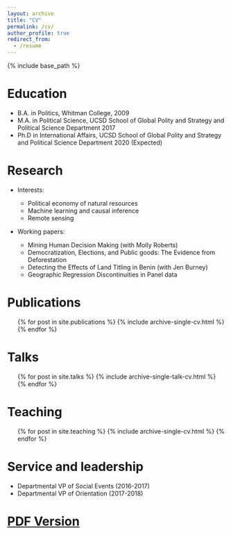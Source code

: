 ```yaml
---
layout: archive
title: "CV"
permalink: /cv/
author_profile: true
redirect_from:
  - /resume
---
```


{% include base_path %}

Education
======
* B.A. in Politics, Whitman College, 2009
* M.A. in Political Science, UCSD School of Global Polity and Strategy and Political Science Department 2017
* Ph.D in International Affairs, UCSD School of Global Polity and Strategy and Political Science Department 2020 (Expected)

Research
======
* Interests:
  * Political economy of natural resources
  * Machine learning and causal inference
  * Remote sensing

* Working papers:
  * Mining Human Decision Making (with Molly Roberts)
  * Democratization, Elections, and Public goods: The Evidence from Deforestation
  * Detecting the Effects of Land Titling in Benin (with Jen Burney)
  * Geographic Regression Discontinuities in Panel data

Publications
======
  <ul>{% for post in site.publications %}
    {% include archive-single-cv.html %}
  {% endfor %}</ul>
  
Talks
======
  <ul>{% for post in site.talks %}
    {% include archive-single-talk-cv.html %}
  {% endfor %}</ul>
  
Teaching
======
  <ul>{% for post in site.teaching %}
    {% include archive-single-cv.html %}
  {% endfor %}</ul>
  
Service and leadership
======
* Departmental VP of Social Events (2016-2017)
* Departmental VP of Orientation (2017-2018)

[PDF Version](https://www.dropbox.com/s/9bvs50qkikrkntm/2018-11-CV.pdf?dl=0)
======


